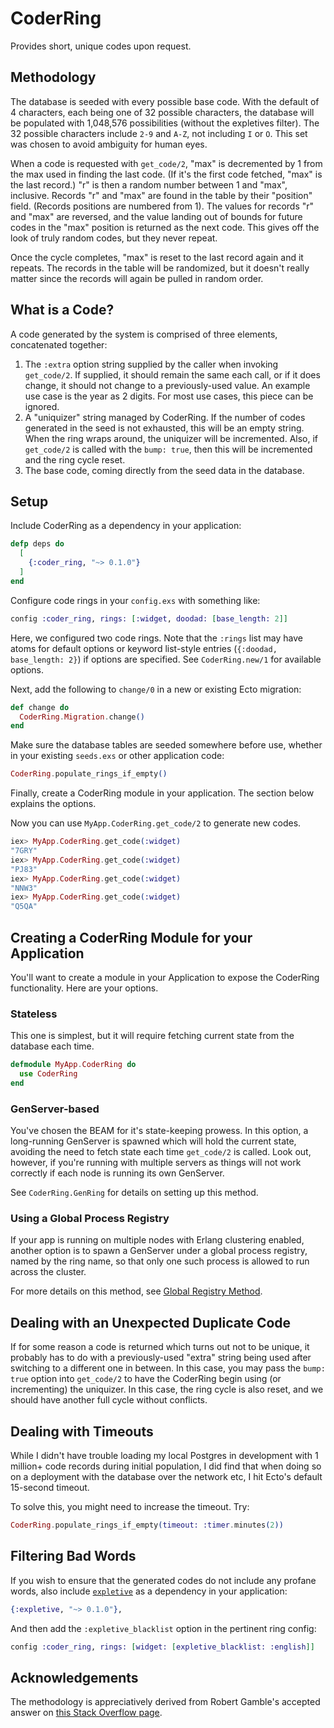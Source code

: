 # CoderRing

Provides short, unique codes upon request.

## Methodology

The database is seeded with every possible base code. With the default of 4
characters, each being one of 32 possible characters, the database will be
populated with 1,048,576 possibilities (without the expletives filter). The
32 possible characters include `2-9` and `A-Z`, not including `I` or `O`.
This set was chosen to avoid ambiguity for human eyes.

When a code is requested with `get_code/2`, "max" is decremented by 1 from
the max used in finding the last code. (If it's the first code fetched, "max"
is the last record.) "r" is then a random number between 1 and "max",
inclusive. Records "r" and "max" are found in the table by their "position"
field. (Records positions are numbered from 1). The values for records "r"
and "max" are reversed, and the value landing out of bounds for future codes
in the "max" position is returned as the next code. This gives off the look
of truly random codes, but they never repeat.

Once the cycle completes, "max" is reset to the last record again and it
repeats. The records in the table will be randomized, but it doesn't really
matter since the records will again be pulled in random order.

## What is a Code?

A code generated by the system is comprised of three elements, concatenated
together:

1. The `:extra` option string supplied by the caller when invoking
   `get_code/2`.  If supplied, it should remain the same each call, or if it
   does change, it should not change to a previously-used value. An example use
   case is the year as 2 digits. For most use cases, this piece can be ignored.
2. A "uniquizer" string managed by CoderRing. If the number of codes
   generated in the seed is not exhausted, this will be an empty string. When
   the ring wraps around, the uniquizer will be incremented. Also, if
   `get_code/2` is called with the `bump: true`, then this will be
   incremented and the ring cycle reset.
3. The base code, coming directly from the seed data in the database.

## Setup

Include CoderRing as a dependency in your application:

```elixir
defp deps do
  [
    {:coder_ring, "~> 0.1.0"}
  ]
end
```

Configure code rings in your `config.exs` with something like:

```elixir
config :coder_ring, rings: [:widget, doodad: [base_length: 2]]
```

Here, we configured two code rings. Note that the `:rings` list may have
atoms for default options or keyword list-style entries (`{:doodad,
base_length: 2}`) if options are specified. See `CoderRing.new/1` for
available options.

Next, add the following to `change/0` in a new or existing Ecto migration:

```elixir
def change do
  CoderRing.Migration.change()
end
```

Make sure the database tables are seeded somewhere before use, whether in
your existing `seeds.exs` or other application code:

```elixir
CoderRing.populate_rings_if_empty()
```

Finally, create a CoderRing module in your application. The section below
explains the options.

Now you can use `MyApp.CoderRing.get_code/2` to generate new codes.

```elixir
iex> MyApp.CoderRing.get_code(:widget)
"7GRY"
iex> MyApp.CoderRing.get_code(:widget)
"PJ83"
iex> MyApp.CoderRing.get_code(:widget)
"NNW3"
iex> MyApp.CoderRing.get_code(:widget)
"Q5QA"
```

## Creating a CoderRing Module for your Application

You'll want to create a module in your Application to expose the CoderRing
functionality. Here are your options.

### Stateless

This one is simplest, but it will require fetching current state from the database each time.

```elixir
defmodule MyApp.CoderRing do
  use CoderRing
end
```

### GenServer-based

You've chosen the BEAM for it's state-keeping prowess. In this option, a
long-running GenServer is spawned which will hold the current state, avoiding
the need to fetch state each time `get_code/2` is called. Look out, however,
if you're running with multiple servers as things will not work correctly if
each node is running its own GenServer.

See `CoderRing.GenRing` for details on setting up this method.

### Using a Global Process Registry

If your app is running on multiple nodes with Erlang clustering enabled,
another option is to spawn a GenServer under a global process registry, named
by the ring name, so that only one such process is allowed to run across the
cluster.

For more details on this method, see
[Global Registry Method](docs/global-registry-method.md).

## Dealing with an Unexpected Duplicate Code

If for some reason a code is returned which turns out not to be unique, it
probably has to do with a previously-used "extra" string being used after
switching to a different one in between. In this case, you may pass the
`bump: true` option into `get_code/2` to have the CoderRing begin using (or
incrementing) the uniquizer. In this case, the ring cycle is also reset, and
we should have another full cycle without conflicts.

## Dealing with Timeouts

While I didn't have trouble loading my local Postgres in development with 1
million+ code records during initial population, I did find that when doing
so on a deployment with the database over the network etc, I hit Ecto's
default 15-second timeout.

To solve this, you might need to increase the timeout. Try:

```elixir
CoderRing.populate_rings_if_empty(timeout: :timer.minutes(2))
```

## Filtering Bad Words

If you wish to ensure that the generated codes do not include any profane
words, also include [`expletive`](https://github.com/xavier/expletive) as a
dependency in your application:

```elixir
{:expletive, "~> 0.1.0"},
```

And then add the `:expletive_blacklist` option in the pertinent ring config:

```elixir
config :coder_ring, rings: [widget: [expletive_blacklist: :english]]
```

## Acknowledgements

The methodology is appreciatively derived from Robert Gamble's accepted
answer on [this Stack Overflow
page](https://stackoverflow.com/questions/196017/unique-non-repeating-random-numbers-in-o1/16097246#16097246).
